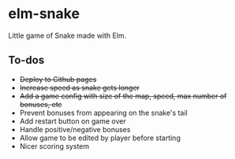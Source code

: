 # elm-snake

Little game of Snake made with Elm.

## To-dos

* ~~Deploy to Github pages~~
* ~~Increase speed as snake gets longer~~
* ~~Add a game config with size of the map, speed, max number of bonuses, etc~~
* Prevent bonuses from appearing on the snake's tail
* Add restart button on game over
* Handle positive/negative bonuses
* Allow game to be edited by player before starting
* Nicer scoring system

